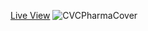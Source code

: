 [Live View](https://canonbas03.github.io/PharmacyMobileFirstWebsite/)
![CVCPharmaCover](https://github.com/user-attachments/assets/6ddd466b-073e-4c22-a6e8-9d577d30b8e4)
